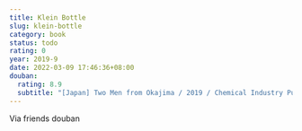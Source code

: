 ```yaml
---
title: Klein Bottle
slug: klein-bottle
category: book
status: todo
rating: 0
year: 2019-9
date: 2022-03-09 17:46:36+08:00
douban:
  rating: 8.9
  subtitle: "[Japan] Two Men from Okajima / 2019 / Chemical Industry Publishing House"
---
```


Via friends douban
